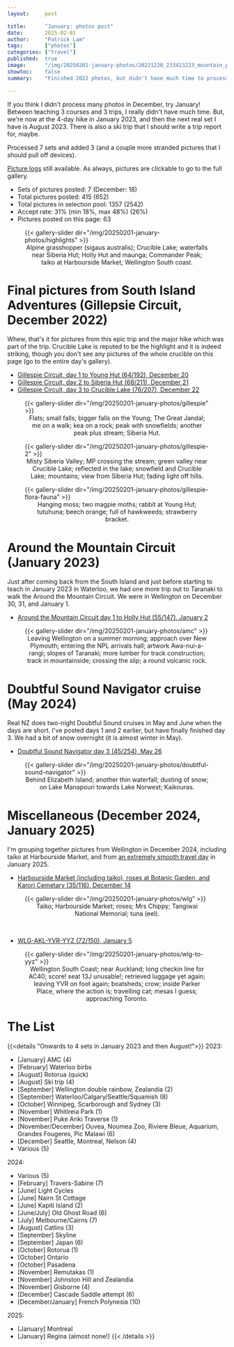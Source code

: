 ```yaml
---
layout:     post

title:      "January: photos post"
date:       2025-02-01
author:     "Patrick Lam"
tags:       ["photos"]
categories: ["travel"]
published:  true
image:      "/img/20250201-january-photos/20221220_233413223_mountain_panorama.PHOTOSPHERE.avif"
showtoc:    false
summary:    "Finished 2022 photos, but didn't have much time to process more photos otherwise. One more January 2023 trip to do and then a huge step forwards in time."

---
```


<style>
.post-heading h1  { color: white; background-color: #aaa; background-color: rgba(192,192,192,0.8); padding: 0.5em; text-shadow: 2px 2px 2px grey; }
.meta { color: white; }
</style>

If you think I didn't process many photos in December, try January! Between teaching 3 courses and 3 trips, I really didn't have much time. But, we're now at the 4-day hike in January 2023, and then the next real set I have is August 2023. There is also a ski trip that I should write a trip report for, maybe.

Processed 7 sets and added 3 (and a couple more stranded pictures that I should pull off devices).

[Picture
logs](https://www.github.com/patricklam/picture-processing-logs) still
available. As always, pictures are clickable to go to the full gallery. 

* Sets of pictures posted: 7 (December: 18)
* Total pictures posted: 415 (652)
* Total pictures in selection pool: 1357 (2542)
* Accept rate: 31% (min 18%, max 48%) (26%)
* Pictures posted on this page: 63

<figure>
{{< gallery-slider dir="/img/20250201-january-photos/highlights" >}}
<figcaption style="text-align:center">Alpine grasshopper (sigaus australis); Crucible Lake; waterfalls near Siberia Hut; Holly Hut and maunga; Commander Peak; taiko at Harbourside Market; Wellington South coast.</figcaption>
</figure>

# Final pictures from South Island Adventures (Gillepsie Circuit, December 2022)

Whew, that's it for pictures from this epic trip and the major hike which was part of the trip. Crucible
Lake is reputed to be the highlight and it is indeed striking, though you don't see any pictures of the whole
crucible on this page (go to the entire day's gallery).

* [Gillespie Circuit, day 1 to Young Hut (64/192), December 20](https://gallery.patricklam.ca/index.php?/category/2023)
* [Gillespie Circuit, day 2 to Siberia Hut (68/211), December 21](https://gallery.patricklam.ca/index.php?/category/2022)
* [Gillespie Circuit, day 3 to Crucible Lake (76/207), December 22](https://gallery.patricklam.ca/index.php?/category/2021)

<figure>
{{< gallery-slider dir="/img/20250201-january-photos/gillespie" >}}
<figcaption style="text-align:center">Flats; small falls; bigger falls on the Young; The Great Jandal; me on a walk; kea on a rock; peak with snowfields; another peak plus stream; Siberia Hut.</figcaption>
</figure>


<figure>
{{< gallery-slider dir="/img/20250201-january-photos/gillespie-2" >}}
<figcaption style="text-align:center">Misty Siberia Valley; MP crossing the stream; green valley near Crucible Lake; reflected in the lake; snowfield and Crucible Lake; mountains; view from Siberia Hut; fading light off hills.</figcaption>
</figure>

<figure>
{{< gallery-slider dir="/img/20250201-january-photos/gillespie-flora-fauna" >}}
<figcaption style="text-align:center">Hanging moss; two magpie moths; rabbit at Young Hut; tutuhuna; beech orange; full of hawkweeds; strawberry bracket.</figcaption>
</figure>

# Around the Mountain Circuit (January 2023)

Just after coming back from the South Island and just before starting to teach in January 2023 in Waterloo, we had one more trip out to Taranaki to walk the Around the Mountain Circuit. We were in Wellington on December 30, 31, and January 1.

* [Around the Mountain Circuit day 1 to Holly Hut (55/147), January 2](https://gallery.patricklam.ca/index.php?/category/2026)

<figure>
{{< gallery-slider dir="/img/20250201-january-photos/amc" >}}
<figcaption style="text-align:center">Leaving Wellington on a summer morning; approach over New Plymouth; entering the NPL arrivals hall; artwork Awa-nui-a-rangi; slopes of Taranaki; more lumber for track construction; track in mountainside; crossing the slip; a round volcanic rock.</figcaption>
</figure>

# Doubtful Sound Navigator cruise (May 2024)

Real NZ does two-night Doubtful Sound cruises in May and June when the days are short. I've posted days 1 and 2 earlier, but have finally finished day 3. We had a bit of snow overnight (it is almost winter in May).

* [Doubtful Sound Navigator day 3 (45/254), May 26](https://gallery.patricklam.ca/index.php?/category/2028)

<figure>
{{< gallery-slider dir="/img/20250201-january-photos/doubtful-sound-navigator" >}}
<figcaption style="text-align:center">Behind Elizabeth Island; another thin waterfall; dusting of snow; on Lake Manapouri towards Lake Norwest; Kaikouras.</figcaption>
</figure>

# Miscellaneous (December 2024, January 2025)

I'm grouping together pictures from Wellington in December 2024, including taiko at Harbourside Market, and from [an extremely smooth travel day](/post/20250118-extremely-smooth-travel-day) in January 2025.

* [Harbourside Market (including taiko), roses at Botanic Garden, and Karori Cemetary (35/116), December 14](https://gallery.patricklam.ca/index.php?/category/2027)

<figure>
{{< gallery-slider dir="/img/20250201-january-photos/wlg" >}}
<figcaption style="text-align:center">Taiko; Harbourside Market; roses; Mrs Chippy; Tangiwai National Memorial; tuna (eel).</figcaption>
</figure>

<br>

* [WLG-AKL-YVR-YYZ (72/150), January 5](https://gallery.patricklam.ca/index.php?/category/2024)

<figure>
{{< gallery-slider dir="/img/20250201-january-photos/wlg-to-yyz" >}}
<figcaption style="text-align:center">Wellington South Coast; near Auckland; long checkin line for AC40; score! seat 13J unusable!; retrieved luggage yet again; leaving YVR on foot again; boatsheds; crow; inside Parker Place, where the action is; travelling cat; mesas I guess; approaching Toronto.</figcaption>
</figure>

# The List

{{<details "Onwards to 4 sets in January 2023 and then August!">}}
2023:
* [January] AMC (4)
* [February] Waterloo birbs
* [August] Rotorua (quick)
* [August] Ski trip (4)
* [September] Wellington double rainbow, Zealandia (2)
* [September] Waterloo/Calgary/Seattle/Squamish (8)
* [October] Winnipeg, Scarborough and Sydney (3)
* [November] Whitireia Park (1)
* [November] Puke Ariki Traverse (1)
* [November/December] Ouvea, Noumea Zoo, Riviere Bleue, Aquarium, Grandes Fougeres, Pic Malawi (6)
* [December] Seattle, Montreal, Nelson (4)
* Various (5)

2024:
* Various (5)
* [February] Travers-Sabine (7)
* [June] Light Cycles
* [June] Nairn St Cottage
* [June] Kapiti Island (2)
* [June/July] Old Ghost Road (6)
* [July] Melbourne/Cairns (7)
* [August] Catlins (3)
* [September] Skyline
* [September] Japan (6)
* [October] Rotorua (1)
* [October] Ontario
* [October] Pasadena
* [November] Remutakas (1)
* [November] Johnston Hill and Zealandia
* [November] Gisborne (4)
* [December] Cascade Saddle attempt (6)
* [December/January] French Polynesia (10)

2025:
* [January] Montreal
* [January] Regina (almost none!)
{{< /details >}}
